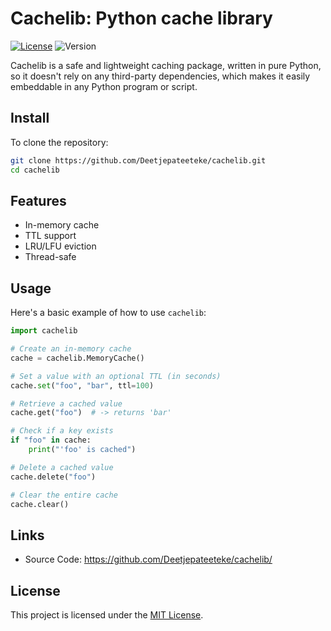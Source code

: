 # Cachelib: Python cache library
[![License](https://img.shields.io/badge/license-MIT-green.svg)](LICENSE)
![Version](https://img.shields.io/badge/version-0.3.0-blue.svg)

Cachelib is a safe and lightweight caching package, written in pure Python,
so it doesn't rely on any third-party dependencies, which makes it easily embeddable in any Python program or script.

## Install
To clone the repository:
```bash
git clone https://github.com/Deetjepateeteke/cachelib.git
cd cachelib
```

## Features
- In-memory cache
- TTL support
- LRU/LFU eviction
- Thread-safe

## Usage
Here's a basic example of how to use `cachelib`:

```python
import cachelib

# Create an in-memory cache
cache = cachelib.MemoryCache()

# Set a value with an optional TTL (in seconds)
cache.set("foo", "bar", ttl=100)

# Retrieve a cached value
cache.get("foo")  # -> returns 'bar'

# Check if a key exists
if "foo" in cache:
    print("'foo' is cached")

# Delete a cached value
cache.delete("foo")

# Clear the entire cache
cache.clear()
```

## Links
- Source Code: https://github.com/Deetjepateeteke/cachelib/

## License
This project is licensed under the [MIT License](LICENSE).